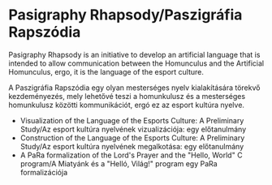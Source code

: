 # Pasigraphy Rhapsody/Paszigráfia Rapszódia

Pasigraphy Rhapsody is an initiative to develop an artificial language that is 
intended to allow communication between the Homunculus and the Artificial 
Homunculus, ergo, it is the language of the esport culture.

A Paszigráfia Rapszódia egy olyan mesterséges nyelv kialakítására törekvő 
kezdeményezés, mely lehetővé teszi a homunkulusz és a mesterséges homunkulusz 
közötti kommunikációt, ergó ez az esport kultúra nyelve.

* Visualization of the Language of the Esports Culture: A Preliminary Study/Az esport kultúra nyelvének vizualizációja: egy előtanulmány
* Construction of the Language of the Esports Culture: A Preliminary Study/Az esport kultúra nyelvének megalkotása: egy előtanulmány
* A PaRa formalization of the Lord's Prayer and the "Hello, World" C program/A Miatyánk és a "Helló, Világ!" program egy PaRa formalizációja
